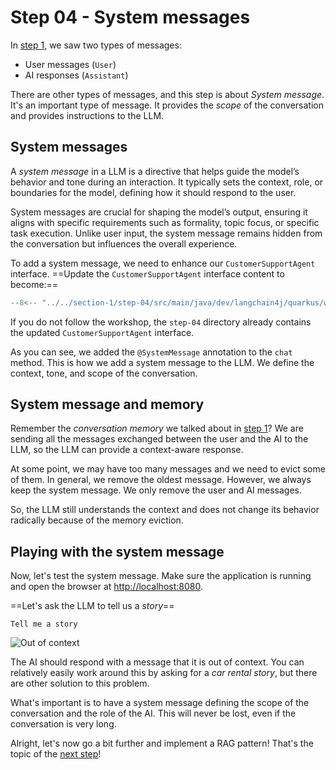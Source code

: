# Step 04 - System messages

In [step 1](step-01.md), we saw two types of messages:

- User messages (`User`)
- AI responses (`Assistant`)

There are other types of messages, and this step is about _System message_.
It's an important type of message.
It provides the _scope_ of the conversation and provides instructions to the LLM.

## System messages

A _system message_ in a LLM is a directive that helps guide the model’s behavior and tone during an interaction.
It typically sets the context, role, or boundaries for the model, defining how it should respond to the user.

System messages are crucial for shaping the model’s output, ensuring it aligns with specific requirements such as
formality, topic focus, or specific task execution. Unlike user input, the system message remains hidden from the
conversation but influences the overall experience.

To add a system message, we need to enhance our `CustomerSupportAgent` interface.
==Update the `CustomerSupportAgent` interface content to become:==

```java hl_lines="12-16" title="CustomerSupportAgent.java"
--8<-- "../../section-1/step-04/src/main/java/dev/langchain4j/quarkus/workshop/CustomerSupportAgent.java"
```

If you do not follow the workshop, the `step-04` directory already contains the updated `CustomerSupportAgent`
interface.

As you can see, we added the `@SystemMessage` annotation to the `chat` method.
This is how we add a system message to the LLM.
We define the context, tone, and scope of the conversation.

## System message and memory

Remember the _conversation memory_ we talked about in [step 1](step-01.md)?
We are sending all the messages exchanged between the user and the AI to the LLM, so the LLM can provide a context-aware
response.

At some point, we may have too many messages and we need to evict some of them.
In general, we remove the oldest message.
However, we always keep the system message.
We only remove the user and AI messages.

So, the LLM still understands the context and does not change its behavior radically because of the memory eviction.

## Playing with the system message

Now, let's test the system message.
Make sure the application is running and open the browser at [http://localhost:8080](http://localhost:8080).

==Let's ask the LLM to tell us a _story_==

```
Tell me a story
```
![Out of context](../images/out-of-context.png)

The AI should respond with a message that it is out of context.
You can relatively easily work around this by asking for a _car rental story_, but there are other solution to this
problem.

What's important is to have a system message defining the scope of the conversation and the role of the AI.
This will never be lost, even if the conversation is very long.

Alright, let's now go a bit further and implement a RAG pattern!
That's the topic of the [next step](./step-05.md)!
